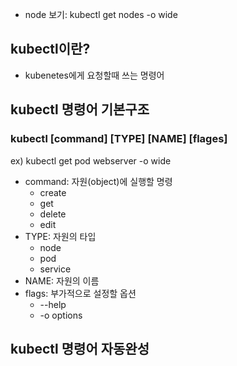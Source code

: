 * node 보기: kubectl get nodes -o wide



## kubectl이란?

* kubenetes에게 요청할때 쓰는 명령어



## kubectl 명령어 기본구조

### kubectl [command] [TYPE] [NAME] [flages]

ex) kubectl get pod webserver -o wide

* command: 자원(object)에 실행할 명령
  * create
  * get
  * delete
  * edit
* TYPE: 자원의 타입
  * node
  * pod
  * service
* NAME: 자원의 이름
* flags: 부가적으로 설정할 옵션
  * --help
  * -o options



## kubectl 명령어 자동완성